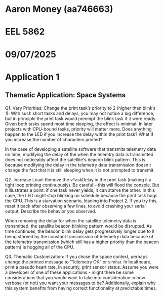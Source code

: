 <p>

# Aaron Money (aa746663)<br>

# EEL 5862<br>

# 09/07/2025<br>

# Application 1

## Thematic Application: Space Systems</p> 

<p>Q1. Vary Priorities: Change the print task’s priority to 2 (higher than blink’s 1). With such short tasks and delays, you may not notice a big difference, but in principle the print task would preempt the blink task if it were ready. Given both tasks spend most time sleeping, the effect is minimal. In later projects with CPU-bound tasks, priority will matter more. Does anything happen to the LED if you increase the delay within the print task? What if you increase the number of characters printed?</p><p>In the case of developing a satellite software that transmits telemetry data on time, modifying the delay of the when the telemtry data is transmitted does not noticeably affect the satellite's beacon blink pattern. This is because modifying the delay in the telemetry data transmission doesn't change the fact that it is still sleeping when it is not prompted to transmit.</p><p>Q2. Increase Load: Remove the vTaskDelay in the print task (making it a tight loop printing continuously). Be careful – this will flood the console. But it illustrates a point: if one task never yields, it can starve the other. In this case, the LED might stop blinking on schedule because the print task hogs the CPU. This is a starvation scenario, leading into Project 2. If you try this, reset it back after observing a few lines, to avoid crashing your serial output. Describe the behavior you observed.</p><p>When removing the delay for when the satellite telemetry data is transmitted, the satellite beacon blinking pattern would be disrupted. As time continues, the beacon blink delay gets progressively longer due to it being starved by the constant transmission of telemetry data because of the telemetry transmission (which still has a higher priority than the beacon pattern) is hogging all of the CPU.</p><p>Q3. Thematic Customization: If you chose the space context, perhaps change the printed message to “Telemetry OK” or similar. In healthcare, print a pseudo heart rate. In security, print sensor status.  Assume you were a developer of one of these applications - might there be some considerations that you would want to take into consideration in how verbose (or not) you want your messages to be? Additionally, explain why this system benefits from having correct functionality at predictable times.</p>
